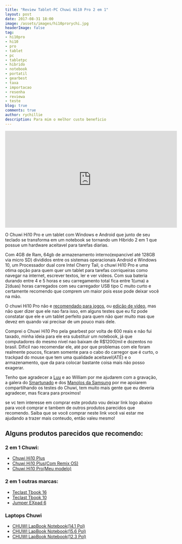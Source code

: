 ```yaml
---
title: "Review Tablet-PC Chuwi Hi10 Pro 2 em 1"
layout: post
date: 2017-08-31 18:00
image: /assets/images/hi10prorychi.jpg
headerImage: false
tag:
- hi10pro
- hi10
- pro
- tablet
- pc
- tabletpc
- hibrido
- notebook
- portatil
- gearbest
- taxa
- importacao
- resenha
- reviewa
- teste
blog: true
comments: true
author: rychillie
description: Para mim o melhor custo beneficio
---
```

<script async src="//pagead2.googlesyndication.com/pagead/js/adsbygoogle.js"></script>
<!-- Anuncio Blog Rychillie -->
<ins class="adsbygoogle"
     style="display:block"
     data-ad-client="ca-pub-7837358846130941"
     data-ad-slot="9265933715"
     data-ad-format="auto"></ins>
<script>
(adsbygoogle = window.adsbygoogle || []).push({});
</script>

<iframe width="560" height="315" src="https://www.youtube.com/embed/OYn5WFB55os" frameborder="0" allowfullscreen></iframe>

<p>O Chuwi Hi10 Pro e um tablet com Windows e Android que junto de seu teclado se transforma em um notebook se tornando um Hibrido 2 em 1 que possue um hardware aceitavel para tarefas diarias.</p>

<p>Com 4GB de Ram, 64gb de armazenamento interno(expancivel até 128GB via micro SD) divididos entre os sistemas operacionais Android e Windows 10, um Processador dual core Intel Cherry Tail, o chuwi Hi10 Pro e uma otima opção para quem quer um tablet para tarefas corriqueiras como navegar na internet, escrever textos, ler e ver videos. Com sua bateria durando entre 4 e 5 horas e seu carregamento total fica entre 1(uma) a 2(duas) horas carregados com seu carregador USB tipo C muito curto e certamente recomendo que comprem um maior pois esse pode deixar você na mão.</p>

<p>O chuwi Hi10 Pro não e <a href="http://rychillie.net/jogando-no-chuwi-hi10-pro/" target="_blank">recomendado para jogos</a>, ou <a href="http://rychillie.net/editando-videos-no-chuwi-hi10-pro/" target="_blank">edição de video</a>, mas não quer dizer que ele nao fara isso, em alguns testes que eu fiz pode constatar que ele e um tablet perfeito para quem não quer muito mas que devez em quando vai precisar de um pouco mais dele.</p>

<p>Comprei o Chuwi Hi10 Pro pela gearbest por volta de 600 reais e não fui taxado, minha ideia para ele era substituir um notebook, já que computadores do mesmo nivel nao baixam de R$1200(mil e dozentos no brasil. Dificil nao recomendar ele, até por que problemas com ele foram realmente poucos, ficaram somente para o cabo do carregor que é curto, o trackpad do mouse que tem uma qualidade aceitavel(ATÉ) e o armazenamento, que da para colocar bastante coisa mais não posso exagerar.</p>

<p>Tenho que agradecer a <a href="https://www.instagram.com/schneider_fotografias/" target="_blank">Luu</a> e ao William por me ajudarem com a gravação, a galera do <a href="https://www.facebook.com/groups/SmartunadoOficial/" target="_blank">Smartunado</a> e dos <a href="https://www.facebook.com/groups/manolosdasam2.0/" target="_blank">Manolos da Samsung</a> por me apoiarem compartilhando os testes do Chuwi, tem muito mais gente que eu deveria agradecer, mas ficara para proximos!</p>

<p>se vc tem interesse em comprar este produto vou deixar link logo abaixo para você comprar e tambem de outros produtos parecidos que recomendo. Saiba que se você comprar neste link você vai estar me ajudando a trazer mais conteudo, então valeu mesmo!</p>

## Alguns produtos parecidos que recomendo:
### 2 em 1 Chuwi:
- [Chuwi Hi10 Plus](https://goo.gl/nefmh3)
- [Chuwi Hi10 Plus(Com Remix OS)](https://goo.gl/DFZj6f)
- [Chuwi Hi10 Pro(Meu modelo)](https://goo.gl/wskaPJ)

### 2 em 1 outras marcas:
- [Teclast Tbook 16](https://goo.gl/c9Vh3C)
- [Teclast Tbook 10](https://goo.gl/gzUPqf)
- [Jumper EXpad 6](https://goo.gl/mb9Fes)

### Laptops Chuwi
- [CHUWI LapBook Notebook(14.1 Pol)](https://goo.gl/CRdMXD)
- [CHUWI LapBook Notebook(15.6 Pol)](https://goo.gl/HyiYdD)
- [CHUWI LapBook Notebook(12.3 Pol)](https://goo.gl/N2TDfB)
